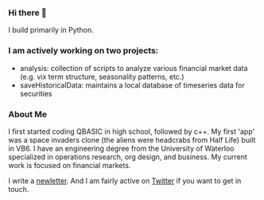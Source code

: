 ### Hi there 👋

I build primarily in Python. 

### I am actively working on two projects: 
- analysis: collection of scripts to analyze various financial market data (e.g. vix term structure, seasonality patterns, etc.)
- saveHistoricalData: maintains a local database of timeseries data for securities

### About Me
I first started coding QBASIC in high school, followed by c++. My first 'app' was a space invaders clone (the aliens were headcrabs from Half Life) built in VB6. I have an engineering degree from the University of Waterloo specialized in operations research, org design, and business. My current work is focused on financial markets. 

I write a [newletter](https://crossedwires.substack.com/). And I am fairly active on [Twitter](https://twitter.com/inSenCite) if you want to get in touch. 

<!--
**doomed51/doomed51** is a ✨ _special_ ✨ repository because its `README.md` (this file) appears on your GitHub profile.

Here are some ideas to get you started:

- 🔭 I’m currently working on ...
- 🌱 I’m currently learning ...
- 👯 I’m looking to collaborate on ...
- 🤔 I’m looking for help with ...
- 💬 Ask me about ...
- 📫 How to reach me: ...
- 😄 Pronouns: ...
- ⚡ Fun fact: ...
-->
